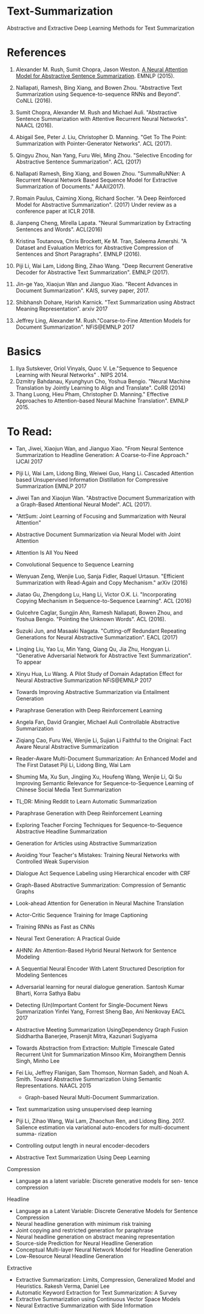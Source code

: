# Text-Summarization
Abstractive and Extractive Deep Learning Methods for Text Summarization

# References
1. Alexander M. Rush, Sumit Chopra, Jason Weston. [A Neural Attention Model for Abstractive Sentence Summarization](http://aclweb.org/anthology/D/D15/D15-1044.pdf). EMNLP (2015).

2. Nallapati, Ramesh, Bing Xiang, and Bowen Zhou. "Abstractive Text Summarization using Sequence-to-sequence RNNs and Beyond". CoNLL (2016).

3. Sumit Chopra, Alexander M. Rush and Michael Auli. "Abstractive Sentence Summarization with Attentive Recurrent Neural Networks". NAACL (2016).


4. Abigail See, Peter J. Liu, Christopher D. Manning. "Get To The Point: Summarization with Pointer-Generator Networks". ACL (2017).

5. Qingyu Zhou, Nan Yang, Furu Wei, Ming Zhou. "Selective Encoding for Abstractive Sentence Summarization". ACL (2017)

6. Nallapati Ramesh, Bing Xiang, and Bowen Zhou. "SummaRuNNer: A Recurrent Neural Network Based Sequence Model for Extractive Summarization of Documents."  AAAI(2017).

7. Romain Paulus, Caiming Xiong, Richard Socher. "A Deep Reinforced Model for Abstractive Summarization". (2017) Under review as a conference paper at ICLR 2018.

8. Jianpeng Cheng, Mirella Lapata. "Neural Summarization by Extracting Sentences and Words". ACL(2016)

9. Kristina Toutanova, Chris Brockett, Ke M. Tran, Saleema Amershi. "A Dataset and Evaluation Metrics for Abstractive Compression of Sentences and Short Paragraphs". EMNLP (2016).

10. Piji Li, Wai Lam, Lidong Bing, Zihao Wang. "Deep Recurrent Generative Decoder for Abstractive Text Summarization". EMNLP (2017).

11. Jin-ge Yao, Xiaojun Wan and Jianguo Xiao. "Recent Advances in Document Summarization". KAIS, survey paper, 2017.

12. Shibhansh Dohare, Harish Karnick. "Text Summarization using Abstract Meaning Representation". arxiv 2017

13. Jeffrey Ling, Alexander M. Rush."Coarse-to-Fine Attention Models for Document Summarization". NFiS@EMNLP 2017


# Basics
1. Ilya Sutskever, Oriol Vinyals, Quoc V. Le."Sequence to Sequence Learning with Neural Networks" . NIPS 2014.
2. 	Dzmitry Bahdanau, Kyunghyun Cho, Yoshua Bengio. "Neural Machine Translation by Jointly Learning to Align and Translate". CoRR (2014)
3. Thang Luong, Hieu Pham, Christopher D. Manning." Effective Approaches to Attention-based Neural Machine Translation". EMNLP 2015.

# To Read:
 - Tan, Jiwei, Xiaojun Wan, and Jianguo Xiao. "From Neural Sentence Summarization to Headline Generation: A Coarse-to-Fine Approach." IJCAI 2017
 - Piji Li, Wai Lam, Lidong Bing, Weiwei Guo, Hang Li. Cascaded Attention based Unsupervised Information Distillation for Compressive Summarization EMNLP 2017
 - Jiwei Tan and Xiaojun Wan. "Abstractive Document Summarization with a Graph-Based Attentional Neural Model". ACL (2017).
 - "AttSum: Joint Learning of Focusing and Summarization with Neural Attention"
 - Abstractive Document Summarization via Neural Model with Joint Attention
- Attention Is All You Need
- Convolutional Sequence to Sequence Learning
- Wenyuan Zeng, Wenjie Luo, Sanja Fidler, Raquel Urtasun. "Efficient Summarization with Read-Again and Copy Mechanism." arXiv (2016)
- Jiatao Gu, Zhengdong Lu, Hang Li, Victor O.K. Li. "Incorporating Copying Mechanism in Sequence-to-Sequence Learning". ACL (2016)
- Gulcehre Caglar, Sungjin Ahn, Ramesh Nallapati, Bowen Zhou, and Yoshua Bengio. "Pointing the Unknown Words". ACL (2016).
- Suzuki Jun, and Masaaki Nagata. "Cutting-off Redundant Repeating Generations for Neural Abstractive Summarization". EACL (2017)

-  Linqing Liu, Yao Lu, Min Yang, Qiang Qu, Jia Zhu, Hongyan Li. "Generative Adversarial Network for Abstractive Text Summarization". To appear

- Xinyu Hua, Lu Wang. A Pilot Study of Domain Adaptation Effect for Neural Abstractive Summarization NFiS@EMNLP 2017

- Towards Improving Abstractive Summarization via Entailment Generation
-  Paraphrase Generation with Deep Reinforcement Learning
- Angela Fan, David Grangier, Michael Auli  Controllable Abstractive Summarization

- Ziqiang Cao, Furu Wei, Wenjie Li, Sujian Li Faithful to the Original: Fact Aware Neural Abstractive Summarization

- Reader-Aware Multi-Document Summarization: An Enhanced Model and The First Dataset
Piji Li, Lidong Bing, Wai Lam 

- Shuming Ma, Xu Sun, Jingjing Xu, Houfeng Wang, Wenjie Li, Qi Su  Improving Semantic Relevance for Sequence-to-Sequence Learning of Chinese Social Media Text Summarization

- TL;DR: Mining Reddit to Learn Automatic Summarization
- Paraphrase Generation with Deep Reinforcement Learning
- Exploring Teacher Forcing Techniques for Sequence-to-Sequence Abstractive Headline Summarization
- Generation for Articles using Abstractive Summarization
- Avoiding Your Teacher's Mistakes: Training Neural Networks with Controlled Weak Supervision
- Dialogue Act Sequence Labeling using Hierarchical encoder with CRF
- Graph-Based Abstractive Summarization: Compression of Semantic Graphs
- Look-ahead Attention for Generation in Neural Machine Translation
- Actor-Critic Sequence Training for Image Captioning

- Training RNNs as Fast as CNNs
- Neural Text Generation: A Practical Guide
- AHNN: An Attention-Based Hybrid Neural Network for Sentence Modeling
- A Sequential Neural Encoder With Latent Structured Description for Modeling Sentences
- Adversarial learning for neural dialogue generation. Santosh Kumar Bharti, Korra Sathya Babu 
- Detecting (Un)Important Content for Single-Document News Summarization
Yinfei Yang, Forrest Sheng Bao, Ani Nenkovay EACL 2017 
- Abstractive Meeting Summarization UsingDependency Graph Fusion
Siddhartha Banerjee, Prasenjit Mitra, Kazunari Sugiyama 
 - Towards Abstraction from Extraction: Multiple Timescale Gated Recurrent Unit for Summarization
Minsoo Kim, Moirangthem Dennis Singh, Minho Lee 

- Fei Liu, Jeffrey Flanigan, Sam Thomson, Norman Sadeh, and Noah A. Smith. Toward Abstractive Summarization Using Semantic Representations. NAACL 2015

  - Graph-based Neural Multi-Document Summarization.
  
- Text summarization using unsupervised deep learning
 - Piji Li, Zihao Wang, Wai Lam, Zhaochun Ren, and Lidong Bing. 2017. Salience estimation via variational auto-encoders for multi-document summa- rization
 - Controlling output length in neural encoder-decoders
 - Abstractive Text Summarization Using Deep Learning

Compression
 - Language as a latent variable: Discrete generative models for sen- tence compression
 
Headline
 - Language as a Latent Variable: Discrete Generative Models for Sentence Compression
 - Neural headline generation with minimum risk training
 - Joint copying and restricted generation for paraphrase
 - Neural headline generation on abstract meaning representation
 - Source-side Prediction for Neural Headline Generation
 - Conceptual Multi-layer Neural Network Model for Headline Generation
 - Low-Resource Neural Headline Generation
 
 Extractive
 - Extractive Summarization: Limits, Compression, Generalized Model and Heuristics. Rakesh Verma, Daniel Lee 
 - Automatic Keyword Extraction for Text Summarization: A Survey
 - Extractive Summarization using Continuous Vector Space Models
 - Neural Extractive Summarization with Side Information


